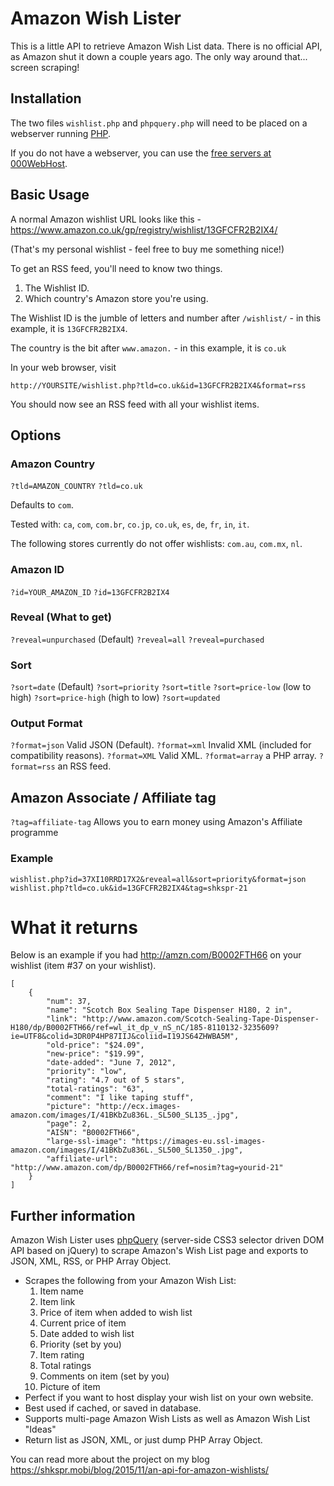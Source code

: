 # Amazon Wish Lister

This is a little API to retrieve Amazon Wish List data. There is no official API, as Amazon shut it down a couple years ago. The only way around that... screen scraping!

## Installation

The two files `wishlist.php` and `phpquery.php` will need to be placed on a webserver running [PHP](https://php.net).

If you do not have a webserver, you can use the [free servers at 000WebHost](https://www.000webhost.com/921806.html).

## Basic Usage

A normal Amazon wishlist URL looks like this - https://www.amazon.co.uk/gp/registry/wishlist/13GFCFR2B2IX4/

(That's my personal wishlist - feel free to buy me something nice!)

To get an RSS feed, you'll need to know two things.

1. The Wishlist ID.
2. Which country's Amazon store you're using.

The Wishlist ID is the jumble of letters and number after `/wishlist/` -  in this example, it is `13GFCFR2B2IX4`.

The country is the bit after `www.amazon.` - in this example, it is `co.uk`

In your web browser, visit

`http://YOURSITE/wishlist.php?tld=co.uk&id=13GFCFR2B2IX4&format=rss`

You should now see an RSS feed with all your wishlist items.

## Options

### Amazon Country
`?tld=AMAZON_COUNTRY`
`?tld=co.uk`

Defaults to `com`.

Tested with: `ca`, `com`, `com.br`, `co.jp`, `co.uk`, `es`, `de`, `fr`, `in`, `it`.

The following stores currently do not offer wishlists: `com.au`, `com.mx`, `nl`.

### Amazon ID
`?id=YOUR_AMAZON_ID`
`?id=13GFCFR2B2IX4`

### Reveal (What to get)
`?reveal=unpurchased` (Default)
`?reveal=all`
`?reveal=purchased`

### Sort
`?sort=date` (Default)
`?sort=priority`
`?sort=title`
`?sort=price-low`  (low to high)
`?sort=price-high` (high to low)
`?sort=updated`

### Output Format
`?format=json` Valid JSON (Default).
`?format=xml` Invalid XML (included for compatibility reasons).
`?format=XML` Valid XML.
`?format=array` a PHP array.
`?format=rss` an RSS feed.

## Amazon Associate / Affiliate tag
`?tag=affiliate-tag`  Allows you to earn money using Amazon's Affiliate programme

### Example
`wishlist.php?id=37XI10RRD17X2&reveal=all&sort=priority&format=json`
`wishlist.php?tld=co.uk&id=13GFCFR2B2IX4&tag=shkspr-21`

What it returns
===============

Below is an example if you had http://amzn.com/B0002FTH66 on your wishlist (item #37 on your wishlist).

    [
        {
            "num": 37,
            "name": "Scotch Box Sealing Tape Dispenser H180, 2 in",
            "link": "http://www.amazon.com/Scotch-Sealing-Tape-Dispenser-H180/dp/B0002FTH66/ref=wl_it_dp_v_nS_nC/185-8110132-3235609?ie=UTF8&colid=3DR0P4HP87IIJ&coliid=I19JS64ZHWBA5M",
            "old-price": "$24.09",
            "new-price": "$19.99",
            "date-added": "June 7, 2012",
            "priority": "low",
            "rating": "4.7 out of 5 stars",
            "total-ratings": "63",
            "comment": "I like taping stuff",
            "picture": "http://ecx.images-amazon.com/images/I/41BKbZu836L._SL500_SL135_.jpg",
            "page": 2,
            "AISN": "B0002FTH66",
            "large-ssl-image": "https://images-eu.ssl-images-amazon.com/images/I/41BKbZu836L._SL500_SL1350_.jpg",
            "affiliate-url": "http://www.amazon.com/dp/B0002FTH66/ref=nosim?tag=yourid-21"
        }
    ]


## Further information

Amazon Wish Lister uses [phpQuery](http://code.google.com/p/phpquery/) (server-side CSS3 selector driven DOM API based on jQuery) to scrape Amazon's Wish List page and exports to JSON, XML, RSS, or PHP Array Object.

* Scrapes the following from your Amazon Wish List:
    1. Item name
    2. Item link
    3. Price of item when added to wish list
    4. Current price of item
    5. Date added to wish list
    6. Priority (set by you)
    7. Item rating
    8. Total ratings
    9. Comments on item (set by you)
    10. Picture of item
* Perfect if you want to host display your wish list on your own website.
* Best used if cached, or saved in database.
* Supports multi-page Amazon Wish Lists as well as Amazon Wish List "Ideas"
* Return list as JSON, XML, or just dump PHP Array Object.

You can read more about the project on my blog https://shkspr.mobi/blog/2015/11/an-api-for-amazon-wishlists/
